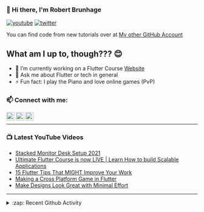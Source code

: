 ### 👋 Hi there, I'm Robert Brunhage

[![youtube](https://img.shields.io/static/v1?label=@RobertBrunhage&message=Subscribe&logo=YouTube&color=FF0000&style=for-the-badge)](http://bit.ly/2SUyRhx)
[![twitter](https://img.shields.io/twitter/follow/robertbrunhage?color=%231DA1F2&logo=twitter&style=for-the-badge)](https://twitter.com/intent/follow?original_referer=https%3A%2F%2Fgithub.com%2Frobertbrunhage&screen_name=robertbrunhage)

You can find code from new tutorials over at [My other GitHub Account](https://github.com/Robert-Brunhage-Organization)

## What am I up to, though??? 😊
- 🔭 I’m currently working on a Flutter Course [Website](https://robertbrunhage.com)
- 💬 Ask me about Flutter or tech in general
- ⚡ Fun fact: I play the Piano and love online games (PvP)

### 📫 Connect with me:

[<img align="left" alt="RobertBrunhage | YouTube" width="22px" src="https://cdn.jsdelivr.net/npm/simple-icons@v3/icons/youtube.svg" />][youtube]
[<img align="left" alt="RobertBrunhage | Twitter" width="22px" src="https://cdn.jsdelivr.net/npm/simple-icons@v3/icons/twitter.svg" />][twitter]
[<img align="left" alt="RobertBrunhageDev | Instagram" width="22px" src="https://cdn.jsdelivr.net/npm/simple-icons@v3/icons/instagram.svg" />][instagram]

<br />

---

### 📺 Latest YouTube Videos
<!-- YOUTUBE:START -->
- [Stacked Monitor Desk Setup 2021](https://www.youtube.com/watch?v=N2mSmsSWGsk)
- [Ultimate Flutter Course is now LIVE | Learn How to build Scalable Applications](https://www.youtube.com/watch?v=zUHNjjRjasc)
- [15 Flutter Tips That MIGHT Improve Your Work](https://www.youtube.com/watch?v=Y8KIp5_zeiM)
- [Making a Cross Platform Game in Flutter](https://www.youtube.com/watch?v=AfDYTOK_tfM)
- [Make Designs Look Great with Minimal Effort](https://www.youtube.com/watch?v=Tz7Vn7RsROQ)
<!-- YOUTUBE:END -->

---

<details>
  <summary>:zap: Recent Github Activity</summary>
  
<!--START_SECTION:activity-->
1. 🎉 Merged PR [#89](https://github.com/RobertBrunhage/website/pull/89) in [RobertBrunhage/website](https://github.com/RobertBrunhage/website)
2. ❗️ Closed issue [#88](https://github.com/RobertBrunhage/website/issues/88) in [RobertBrunhage/website](https://github.com/RobertBrunhage/website)
3. 💪 Opened PR [#89](https://github.com/RobertBrunhage/website/pull/89) in [RobertBrunhage/website](https://github.com/RobertBrunhage/website)
4. ❗️ Opened issue [#88](https://github.com/RobertBrunhage/website/issues/88) in [RobertBrunhage/website](https://github.com/RobertBrunhage/website)
5. 🗣 Commented on [#10](https://github.com/RobertBrunhage/flutter-riverpod-snippets/issues/10) in [RobertBrunhage/flutter-riverpod-snippets](https://github.com/RobertBrunhage/flutter-riverpod-snippets)
<!--END_SECTION:activity-->

</details>

[twitter]: https://twitter.com/robertbrunhage
[youtube]: https://youtube.com/c/robertbrunhage
[instagram]: https://instagram.com/robertbrunhagedev

